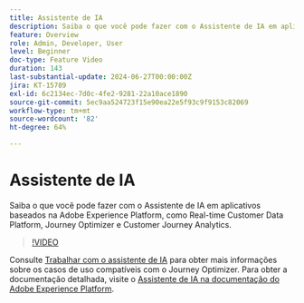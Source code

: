 ```yaml
---
title: Assistente de IA
description: Saiba o que você pode fazer com o Assistente de IA em aplicativos baseados na Adobe Experience Platform, como Real-time Customer Data Platform, Journey Optimizer e Customer Journey Analytics.
feature: Overview
role: Admin, Developer, User
level: Beginner
doc-type: Feature Video
duration: 143
last-substantial-update: 2024-06-27T00:00:00Z
jira: KT-15789
exl-id: 6c2134ec-7d0c-4fe2-9281-22a10ace1890
source-git-commit: 5ec9aa524723f15e90ea22e5f93c9f9153c82069
workflow-type: tm+mt
source-wordcount: '82'
ht-degree: 64%

---
```


# Assistente de IA

Saiba o que você pode fazer com o Assistente de IA em aplicativos baseados na Adobe Experience Platform, como Real-time Customer Data Platform, Journey Optimizer e Customer Journey Analytics.

>[!VIDEO](https://video.tv.adobe.com/v/3429845/?learn=on)

Consulte [Trabalhar com o assistente de IA](https://experienceleague.adobe.com/en/docs/journey-optimizer/using/get-started/ai-assistant) para obter mais informações sobre os casos de uso compatíveis com o Journey Optimizer. Para obter a documentação detalhada, visite o [Assistente de IA na documentação do Adobe Experience Platform](https://experienceleague.adobe.com/pt-br/docs/experience-platform/ai-assistant/home).
